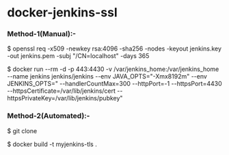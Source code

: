 # docker-jenkins-ssl

### Method-1(Manual):-

$ openssl req -x509 -newkey rsa:4096 -sha256 -nodes -keyout jenkins.key -out jenkins.pem -subj "/CN=localhost" -days 365

$ docker run --rm -d -p 443:4430 -v /var/jenkins_home:/var/jenkins_home --name jenkins jenkins/jenkins --env JAVA_OPTS="-Xmx8192m" --env JENKINS_OPTS=" --handlerCountMax=300 --httpPort=-1 --httpsPort=4430 --httpsCertificate=/var/lib/jenkins/cert --httpsPrivateKey=/var/lib/jenkins/pubkey"

### Method-2(Automated):-

$ git clone <repo>

$ docker build -t myjenkins-tls .
